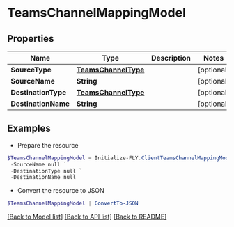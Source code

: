 # TeamsChannelMappingModel
## Properties

Name | Type | Description | Notes
------------ | ------------- | ------------- | -------------
**SourceType** | [**TeamsChannelType**](TeamsChannelType.md) |  | [optional] 
**SourceName** | **String** |  | [optional] 
**DestinationType** | [**TeamsChannelType**](TeamsChannelType.md) |  | [optional] 
**DestinationName** | **String** |  | [optional] 

## Examples

- Prepare the resource
```powershell
$TeamsChannelMappingModel = Initialize-FLY.ClientTeamsChannelMappingModel  -SourceType null `
 -SourceName null `
 -DestinationType null `
 -DestinationName null
```

- Convert the resource to JSON
```powershell
$TeamsChannelMappingModel | ConvertTo-JSON
```

[[Back to Model list]](../README.md#documentation-for-models) [[Back to API list]](../README.md#documentation-for-api-endpoints) [[Back to README]](../README.md)

